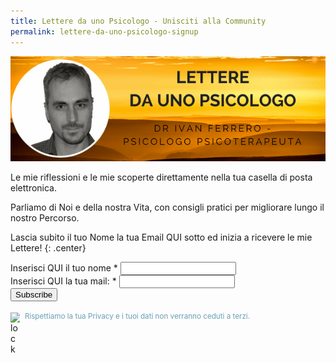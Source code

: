 ```yaml
---
title: Lettere da uno Psicologo - Unisciti alla Community
permalink: lettere-da-uno-psicologo-signup
---
```


![Lettere da uno Psicologo](/images/lettere-da-uno-psicologo-newsletter-header.png)

Le mie riflessioni e le mie scoperte direttamente nella tua casella di posta elettronica.

Parliamo di Noi e della nostra Vita, con consigli pratici per migliorare lungo il nostro Percorso.

Lascia subito il tuo Nome la tua Email QUI sotto ed inizia a ricevere le mie Lettere!
{: .center}
<!-- Begin MailChimp Signup Form -->
<div id="mc_embed_signup">
<form action="//ivanferrero.us4.list-manage.com/subscribe/post?u=e42ee8d1ec99a47eae434c316&amp;id=1617796d04" method="post" id="mc-embedded-subscribe-form" name="mc-embedded-subscribe-form" class="validate" target="_blank" novalidate>
    <div id="mc_embed_signup_scroll">
<div class="mc-field-group">
	<label for="mce-MMERGE1">Inserisci QUI il tuo nome  <span class="asterisk">*</span>
</label>
	<input type="text" value="" name="MMERGE1" class="required" id="mce-MMERGE1">
</div>
<div class="mc-field-group">
	<label for="mce-EMAIL">Inserisci QUI la tua mail:  <span class="asterisk">*</span>
</label>
	<input type="email" value="" name="EMAIL" class="required email" id="mce-EMAIL">
</div>
	<div id="mce-responses" class="clear">
		<div class="response" id="mce-error-response" style="display:none"></div>
		<div class="response" id="mce-success-response" style="display:none"></div>
	</div>    <!-- real people should not fill this in and expect good things - do not remove this or risk form bot signups-->
    <div style="position: absolute; left: -5000px;" aria-hidden="true"><input type="text" name="b_e42ee8d1ec99a47eae434c316_1617796d04" tabindex="-1" value=""></div>
    <div class="clear"><input type="submit" value="Subscribe" name="subscribe" id="mc-embedded-subscribe" class="button"></div>
    </div>
</form>
</div>
<!--End mc_embed_signup-->

<img src="//lh3.googleusercontent.com/wPbJ_uOzWrJKnvKE7iWInLOL2j5yfSbvBfq8eUSUW7D_e6Rq33MkEN1p9fy_PQX2AEqHDT3oUhaYis6wkGjLZ6E=s0" alt="lock" style="width: 15px; float: left; margin:0;margin-top:4px; border-radius: 0">&nbsp;
<small style="color: #6a9fb5">Rispettiamo la tua Privacy e i tuoi dati non verranno ceduti a terzi.</small>
